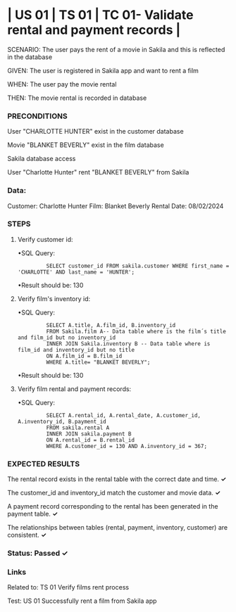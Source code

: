 # | US 01 | TS 01 | TC 01- Validate rental and payment records | #

SCENARIO: The user pays the rent of a movie in Sakila and this is reflected in the database

GIVEN: The user is registered in Sakila app and want to rent a film

WHEN: The user pay the movie rental

THEN: The movie rental is recorded in database

### PRECONDITIONS ###

User "CHARLOTTE HUNTER" exist in the customer database

Movie "BLANKET BEVERLY" exist in the film database

Sakila database access

User "Charlotte Hunter" rent "BLANKET BEVERLY" from Sakila 

### Data: ###

Customer: Charlotte Hunter
Film: Blanket Beverly
Rental Date: 08/02/2024

### STEPS ###

1. Verify customer id:

    •SQL Query:
   
                SELECT customer_id FROM sakila.customer WHERE first_name = 'CHARLOTTE' AND last_name = 'HUNTER';
   
     •Result should be: 130
   
3. Verify film's inventory id:

    •SQL Query:
   
                SELECT A.title, A.film_id, B.inventory_id
                FROM Sakila.film A-- Data table where is the film´s title and film_id but no inventory_id
                INNER JOIN Sakila.inventory B -- Data table where is film_id and inventory_id but no title
                ON A.film_id = B.film_id
                WHERE A.title= "BLANKET BEVERLY";

     •Result should be: 130
   
5. Verify film rental and payment records:

    •SQL Query:
   
                SELECT A.rental_id, A.rental_date, A.customer_id, A.inventory_id, B.payment_id
                FROM sakila.rental A
                INNER JOIN sakila.payment B
                ON A.rental_id = B.rental_id
                WHERE A.customer_id = 130 AND A.inventory_id = 367;
   
### EXPECTED RESULTS ###

The rental record exists in the rental table with the correct date and time.      **✓**

The customer_id and inventory_id match the customer and movie data.      **✓**

A payment record corresponding to the rental has been generated in the payment table.      **✓**

The relationships between tables (rental, payment, inventory, customer) are consistent.      **✓**

### Status: Passed ✓ ###

### Links ###

Related to: TS 01 Verify films rent process

Test: US 01 Successfully rent a film from Sakila app

